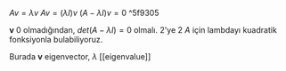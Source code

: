 $Av = \lambda v$
$Av = (\lambda I)v$
$(A-\lambda I)v=0$ ^5f9305

$\mathbf{v}$ 0 olmadığından, $det(A-\lambda I)=0$ olmalı. 2'ye 2 $A$ için lambdayı kuadratik fonksiyonla bulabiliyoruz.

Burada $\mathbf{v}$ eigenvector, $\lambda$ [[eigenvalue]]